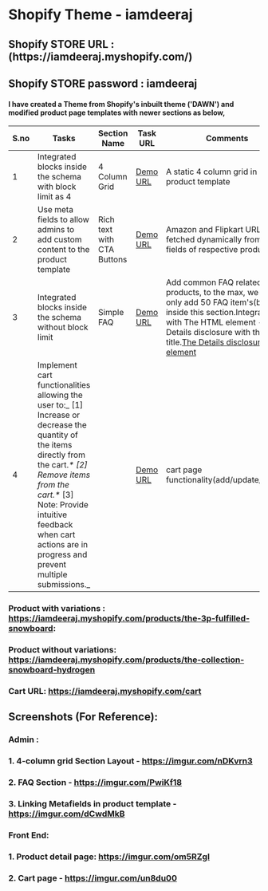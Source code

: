 

<h1 align="left">Shopify Theme - iamdeeraj</h1>

<h2 align="left">Shopify STORE URL : (https://iamdeeraj.myshopify.com/) </h2>
<h2 align="left">Shopify STORE password : iamdeeraj </h2>

<h4 align="left">I have created a Theme from Shopify's inbuilt theme ('DAWN') and modified product page templates with newer sections as below,</h4>


  | S.no | Tasks                                                                          | Section Name               | Task URL                                                                                          | Comments                                                                                              |
|------|-------------------------------------------------------------------------------|----------------------------|---------------------------------------------------------------------------------------------------|-------------------------------------------------------------------------------------------------------|
| 1    | Integrated blocks inside the schema with block limit as 4                     | 4 Column Grid              | [Demo URL](https://iamdeeraj.myshopify.com/products/the-3p-fulfilled-snowboard#four-col-grid-section) | A static 4 column grid in product template                                                            |
| 2    | Use meta fields to allow admins to add custom content to the product template | Rich text with CTA Buttons | [Demo URL](https://iamdeeraj.myshopify.com/products/the-3p-fulfilled-snowboard#helpful-wrapper)       | Amazon and Flipkart URL's are fetched dynamically from meta-fields of respective products.            |
| 3    | Integrated blocks inside the schema without block limit                       | Simple FAQ                 | [Demo URL](https://iamdeeraj.myshopify.com/products/the-3p-fulfilled-snowboard#common-faqs)      | Add common FAQ related to products, to the max, we can only add 50 FAQ item's(blocks) inside this section.Integrated with The HTML element -Details disclosure with the title.[The Details disclosure element](https://developer.mozilla.org/en-US/docs/Web/HTML/Element/details) |
| 4    | Implement cart functionalities allowing the user to:_  [1]  Increase or decrease the quantity of the items directly from the cart._*  [2]  Remove items from the cart.*_ [3]  Note: Provide intuitive feedback when cart actions are in progress and prevent multiple submissions._                         |                            | [Demo URL](https://iamdeeraj.myshopify.com/cart)                                                     | cart page functionality(add/update/delete) |



### Product with variations : https://iamdeeraj.myshopify.com/products/the-3p-fulfilled-snowboard:


### Product without variations:  https://iamdeeraj.myshopify.com/products/the-collection-snowboard-hydrogen

### Cart URL:  https://iamdeeraj.myshopify.com/cart


## Screenshots (For Reference):

### Admin : 
  ### 1. 4-column grid Section Layout - https://imgur.com/nDKvrn3
  ### 2. FAQ Section  - https://imgur.com/PwiKf18
  ### 3. Linking Metafields in product template - https://imgur.com/dCwdMkB

### Front End: 
 ### 1. Product detail page: https://imgur.com/om5RZgI
 ### 2. Cart page - https://imgur.com/un8du00



